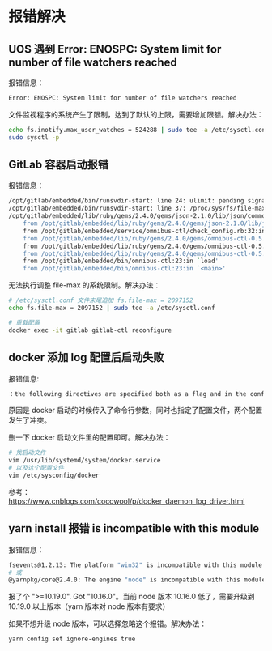 # 报错解决

## UOS 遇到 Error: ENOSPC: System limit for number of file watchers reached

报错信息：

```sh
Error: ENOSPC: System limit for number of file watchers reached
```

文件监视程序的系统产生了限制，达到了默认的上限，需要增加限额。解决办法：

```sh
echo fs.inotify.max_user_watches = 524288 | sudo tee -a /etc/sysctl.conf 
sudo sysctl -p
```

## GitLab 容器启动报错

报错信息：

```sh
/opt/gitlab/embedded/bin/runsvdir-start: line 24: ulimit: pending signals: cannot modify limit: Operation not permitted
/opt/gitlab/embedded/bin/runsvdir-start: line 37: /proc/sys/fs/file-max: Read-only file system
/opt/gitlab/embedded/lib/ruby/gems/2.4.0/gems/json-2.1.0/lib/json/common.rb:156:in `parse': 765: unexpected token at '' (JSON::ParserError)
	from /opt/gitlab/embedded/lib/ruby/gems/2.4.0/gems/json-2.1.0/lib/json/common.rb:156:in `parse'
	from /opt/gitlab/embedded/service/omnibus-ctl/check_config.rb:32:in `block in load_file'
	from /opt/gitlab/embedded/lib/ruby/gems/2.4.0/gems/omnibus-ctl-0.5.0/lib/omnibus-ctl.rb:193:in `block in add_command'
	from /opt/gitlab/embedded/lib/ruby/gems/2.4.0/gems/omnibus-ctl-0.5.0/lib/omnibus-ctl.rb:730:in `run'
	from /opt/gitlab/embedded/lib/ruby/gems/2.4.0/gems/omnibus-ctl-0.5.0/bin/omnibus-ctl:31:in `<top (required)>'
	from /opt/gitlab/embedded/bin/omnibus-ctl:23:in `load'
	from /opt/gitlab/embedded/bin/omnibus-ctl:23:in `<main>'
```

无法执行调整 file-max 的系统限制。解决办法：

```sh
# /etc/sysctl.conf 文件末尾追加 fs.file-max = 2097152
echo fs.file-max = 2097152 | sudo tee -a /etc/sysctl.conf

# 重载配置
docker exec -it gitlab gitlab-ctl reconfigure
```

## docker 添加 log 配置后启动失败

报错信息:

```sh
：the following directives are specified both as a flag and in the configuration file
```

原因是 docker 启动的时候传入了命令行参数，同时也指定了配置文件，两个配置发生了冲突。

删一下 docker 启动文件里的配置即可。解决办法：

```sh
# 找启动文件 
vim /usr/lib/systemd/system/docker.service 
# 以及这个配置文件
vim /etc/sysconfig/docker
```

参考：https://www.cnblogs.com/cocowool/p/docker_daemon_log_driver.html

## yarn install 报错 is incompatible with this module

报错信息：

```sh
fsevents@1.2.13: The platform "win32" is incompatible with this module
# 或
@yarnpkg/core@2.4.0: The engine "node" is incompatible with this module. Expected version ">=10.19.0". Got "10.16.0"
```

报了个 ">=10.19.0". Got "10.16.0"。当前 node 版本 10.16.0 低了，需要升级到 10.19.0 以上版本（yarn 版本对 node 版本有要求）

如果不想升级 node 版本，可以选择忽略这个报错。解决办法：

```sh
yarn config set ignore-engines true
```
